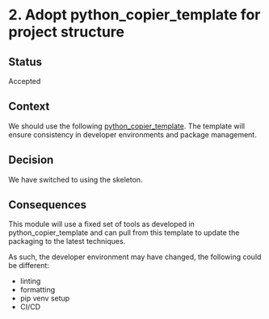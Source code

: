 # 2. Adopt python_copier_template for project structure

## Status

Accepted

## Context

We should use the following [python_copier_template](https://github.com/DiamondLightSource/python_copier_template).
The template will ensure consistency in developer
environments and package management.

## Decision

We have switched to using the skeleton.

## Consequences

This module will use a fixed set of tools as developed in python_copier_template
and can pull from this template to update the packaging to the latest techniques.

As such, the developer environment may have changed, the following could be
different:

- linting
- formatting
- pip venv setup
- CI/CD
